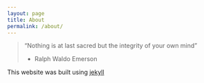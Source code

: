 ```yaml
---
layout: page
title: About
permalink: /about/
---
```


> “Nothing is at last sacred but the integrity of your own mind” 
> - Ralph Waldo Emerson


This website was built using [jekyll][jekyll-organization]


[jekyll-organization]: https://github.com/jekyll
